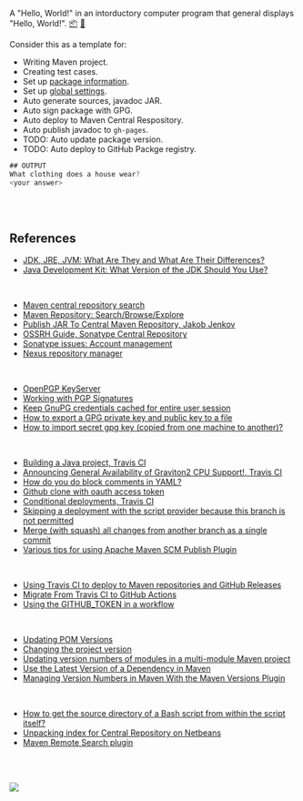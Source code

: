 A "Hello, World!" in an intorductory computer program that general displays
"Hello, World!". [:package:] [:ledger:]

Consider this as a template for:
- Writing Maven project.
- Creating test cases.
- Set up [package information](pom.xml).
- Set up [global settings](global/settings.xml).
- Auto generate sources, javadoc JAR.
- Auto sign package with GPG.
- Auto deploy to Maven Central Respository.
- Auto publish javadoc to `gh-pages`.
- TODO: Auto update package version.
- TODO: Auto deploy to GitHub Packge registry.


```java
## OUTPUT
What clothing does a house wear?
<your answer>
```

[:package:]: https://search.maven.org/artifact/io.github.javaf/hello-world
[:ledger:]: https://repo1.maven.org/maven2/io/github/javaf/hello-world/

<br>
<br>


## References

- [JDK, JRE, JVM: What Are They and What Are Their Differences?](https://www.youtube.com/watch?v=BXFHuaQNnLo)
- [Java Development Kit: What Version of the JDK Should You Use?](https://www.youtube.com/watch?v=HqU0TF4XNbM)

<br>

- [Maven central repository search](https://search.maven.org)
- [Maven Repository: Search/Browse/Explore](https://mvnrepository.com)
- [Publish JAR To Central Maven Repository, Jakob Jenkov](http://tutorials.jenkov.com/maven/publish-to-central-maven-repository.html)
- [OSSRH Guide, Sonatype Central Repository](https://central.sonatype.org/pages/ossrh-guide.html)
- [Sonatype issues: Account management](https://issues.sonatype.org)
- [Nexus repository manager](https://oss.sonatype.org)

<br>

- [OpenPGP KeyServer](https://keys.openpgp.org)
- [Working with PGP Signatures](https://central.sonatype.org/pages/working-with-pgp-signatures.html)
- [Keep GnuPG credentials cached for entire user session](https://superuser.com/a/624488/305990)
- [How to export a GPG private key and public key to a file](https://unix.stackexchange.com/a/482559/166668)
- [How to import secret gpg key (copied from one machine to another)?](https://unix.stackexchange.com/a/184952/166668)

<br>

- [Building a Java project, Travis CI](https://docs.travis-ci.com/user/languages/java/)
- [Announcing General Availability of Graviton2 CPU Support!, Travis CI](https://blog.travis-ci.com/2020-09-11-arm-on-aws)
- [How do you do block comments in YAML?](https://stackoverflow.com/a/2276604/1413259)
- [Github clone with oauth access token](https://stackoverflow.com/a/42175489/1413259)
- [Conditional deployments, Travis CI](https://docs.travis-ci.com/user/deployment-v2/conditional)
- [Skipping a deployment with the script provider because this branch is not permitted](https://travis-ci.community/t/skipping-a-deployment-with-the-script-provider-because-this-branch-is-not-permitted-develop/2113/11)
- [Merge (with squash) all changes from another branch as a single commit](https://stackoverflow.com/a/3697230/1413259)
- [Various tips for using Apache Maven SCM Publish Plugin](https://maven.apache.org/plugins/maven-scm-publish-plugin/various-tips.html#Git_branch)

<br>

- [Using Travis CI to deploy to Maven repositories and GitHub Releases](https://synyx.de/blog/using-travis-ci-to-deploy-to-maven-repositories-and-github-releases/)
- [Migrate From Travis CI to GitHub Actions](https://developer.okta.com/blog/2020/05/18/travis-ci-to-github-actions)
- [Using the GITHUB_TOKEN in a workflow](https://docs.github.com/en/free-pro-team@latest/actions/reference/authentication-in-a-workflow#using-the-github_token-in-a-workflow)

<br>

- [Updating POM Versions](https://maven.apache.org/maven-release/maven-release-plugin/examples/update-versions.html)
- [Changing the project version](https://www.mojohaus.org/versions-maven-plugin/examples/set.html)
- [Updating version numbers of modules in a multi-module Maven project](https://stackoverflow.com/a/5726599/1413259)
- [Use the Latest Version of a Dependency in Maven](https://www.baeldung.com/maven-dependency-latest-version)
- [Managing Version Numbers in Maven With the Maven Versions Plugin](https://dzone.com/articles/managing-version-numbers-maven)

<br>

- [How to get the source directory of a Bash script from within the script itself?](https://stackoverflow.com/a/246128/1413259)
- [Unpacking index for Central Repository on Netbeans](https://stackoverflow.com/a/63012105/1413259)
- [Maven Remote Search plugin](http://plugins.netbeans.org/plugin/68415/maven-remote-search)

<br>
<br>

[![](https://img.youtube.com/vi/qNS2jj2w-GI/maxresdefault.jpg)](https://www.youtube.com/watch?v=qNS2jj2w-GI)
